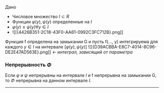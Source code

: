 Дано 
- Числовое множество $I \subset R$
- Функции $\varphi(y), \psi(y)$ определенные на $I$
- $\varphi(y) \le \psi(y) \forall y \in I$
- ![[{4426B351-2C18-43F0-AA61-0992C3FC712B}.png]]

Функция f определена на замыкании G и пусть f(..., y) интегрируема для каждого $y \in I$
на интервале $[\varphi(y), \psi(y)]$
![[{D39ACBBA-E8C7-4014-8C96-DE2E47AD563E}.png]] *<- интеграл, зависящий от параметра*
### Непрерывность $\Phi$
Если $\varphi$ и $\psi$ непрерывны на интервале $I$ и f  непрерывна на замыкании G, то $\Phi$ непрерывна на данном интервале $I$.
***
